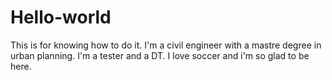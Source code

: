 # Hello-world
This is for knowing how to do it.
I'm a civil engineer with a mastre degree in urban planning.
I'm a tester and a DT. I love soccer and i'm so glad to be here.
